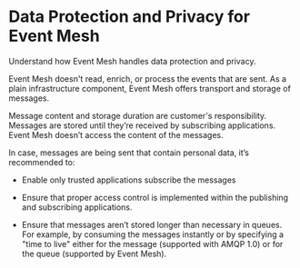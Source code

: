 <!-- loio274de7ba389a4077b0cbfd077acb5473 -->

# Data Protection and Privacy for Event Mesh

Understand how Event Mesh handles data protection and privacy.

Event Mesh doesn't read, enrich, or process the events that are sent. As a plain infrastructure component, Event Mesh offers transport and storage of messages.

Message content and storage duration are customer's responsibility. Messages are stored until they’re received by subscribing applications. Event Mesh doesn’t access the content of the messages.

In case, messages are being sent that contain personal data, it’s recommended to:

-   Enable only trusted applications subscribe the messages

-   Ensure that proper access control is implemented within the publishing and subscribing applications.

-   Ensure that messages aren’t stored longer than necessary in queues. For example, by consuming the messages instantly or by specifying a "time to live" either for the message \(supported with AMQP 1.0\) or for the queue \(supported by Event Mesh\).


